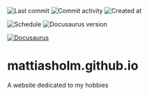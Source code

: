 ![Last commit](https://img.shields.io/github/last-commit/mattiasholm/mattiasholm.github.io?color=blue)
![Commit activity](https://img.shields.io/github/commit-activity/t/mattiasholm/mattiasholm.github.io)
![Created at](https://img.shields.io/github/created-at/mattiasholm/mattiasholm.github.io?color=blue)

![Schedule](https://img.shields.io/badge/dynamic/yaml?url=https%3A%2F%2Fraw.githubusercontent.com%2Fmattiasholm%2Fmattiasholm.github.io%2Frefs%2Fheads%2Fmain%2F.github%2Fworkflows%2Fdocusaurus.yml&query=on.schedule%5B0%5D.cron&label=schedule&color=orange)
![Docusaurus version](https://img.shields.io/badge/dynamic/json?url=https%3A%2F%2Fraw.githubusercontent.com%2Fmattiasholm%2Fmattiasholm.github.io%2Frefs%2Fheads%2Fmain%2Fdocusaurus%2Fpackage.json&query=dependencies.%40docusaurus%2Fcore&label=docusaurus%20version&color=orange)

[![Docusaurus](https://github.com/mattiasholm/mattiasholm.github.io/actions/workflows/docusaurus.yml/badge.svg)](https://github.com/mattiasholm/mattiasholm.github.io/actions/workflows/docusaurus.yml)

# mattiasholm.github.io
A website dedicated to my hobbies